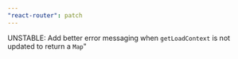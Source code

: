 ```yaml
---
"react-router": patch
---
```


UNSTABLE: Add better error messaging when `getLoadContext` is not updated to return a `Map`"
